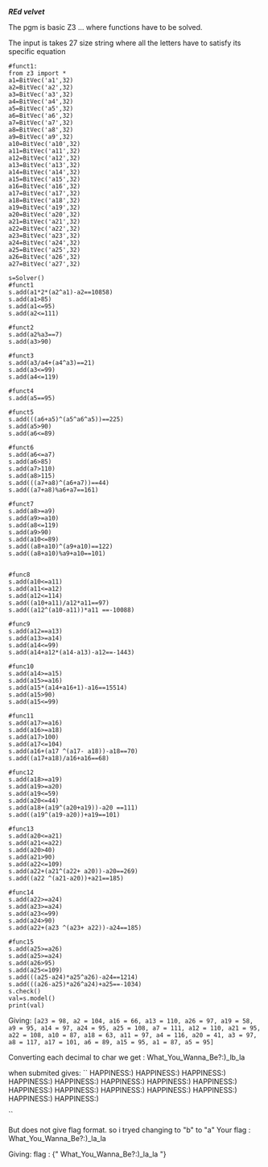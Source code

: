 ***REd velvet***

The pgm is basic Z3 ... where functions have to be solved.

The input is takes 27 size string where all the letters have to satisfy its specific equation

```
#funct1:
from z3 import *
a1=BitVec('a1',32)
a2=BitVec('a2',32)
a3=BitVec('a3',32)
a4=BitVec('a4',32)
a5=BitVec('a5',32)
a6=BitVec('a6',32)
a7=BitVec('a7',32)
a8=BitVec('a8',32)
a9=BitVec('a9',32)
a10=BitVec('a10',32)
a11=BitVec('a11',32)
a12=BitVec('a12',32)
a13=BitVec('a13',32)
a14=BitVec('a14',32)
a15=BitVec('a15',32)
a16=BitVec('a16',32)
a17=BitVec('a17',32)
a18=BitVec('a18',32)
a19=BitVec('a19',32)
a20=BitVec('a20',32)
a21=BitVec('a21',32)
a22=BitVec('a22',32)
a23=BitVec('a23',32)
a24=BitVec('a24',32)
a25=BitVec('a25',32)
a26=BitVec('a26',32)
a27=BitVec('a27',32)

s=Solver()
#funct1
s.add(a1*2*(a2^a1)-a2==10858)
s.add(a1>85)
s.add(a1<=95)
s.add(a2<=111)

#funct2
s.add(a2%a3==7)
s.add(a3>90)

#funct3
s.add(a3/a4+(a4^a3)==21)
s.add(a3<=99)
s.add(a4<=119)

#funct4
s.add(a5==95)

#funct5
s.add(((a6+a5)^(a5^a6^a5))==225)
s.add(a5>90)
s.add(a6<=89)

#funct6
s.add(a6<=a7)
s.add(a6>85)
s.add(a7>110)
s.add(a8>115)
s.add(((a7+a8)^(a6+a7))==44)
s.add((a7+a8)%a6+a7==161)

#funct7
s.add(a8>=a9)
s.add(a9>=a10)
s.add(a8<=119)
s.add(a9>90)
s.add(a10<=89)
s.add((a8+a10)^(a9+a10)==122)
s.add((a8+a10)%a9+a10==101)


#func8
s.add(a10<=a11)
s.add(a11<=a12)
s.add(a12<=114)
s.add((a10+a11)/a12*a11==97)
s.add((a12^(a10-a11))*a11 ==-10088)

#func9
s.add(a12==a13)
s.add(a13>=a14)
s.add(a14<=99)
s.add(a14+a12*(a14-a13)-a12==-1443)

#func10
s.add(a14>=a15)
s.add(a15>=a16)
s.add(a15*(a14+a16+1)-a16==15514)
s.add(a15>90)
s.add(a15<=99)

#func11
s.add(a17>=a16)
s.add(a16>=a18)
s.add(a17>100)
s.add(a17<=104)
s.add(a16+(a17 ^(a17- a18))-a18==70)
s.add((a17+a18)/a16+a16==68)

#func12
s.add(a18>=a19)
s.add(a19>=a20)
s.add(a19<=59)
s.add(a20<=44)
s.add(a18+(a19^(a20+a19))-a20 ==111)
s.add((a19^(a19-a20))+a19==101)

#func13
s.add(a20<=a21)
s.add(a21<=a22)
s.add(a20>40)
s.add(a21>90)
s.add(a22<=109)
s.add(a22+(a21^(a22+ a20))-a20==269)
s.add((a22 ^(a21-a20))+a21==185)

#func14
s.add(a22>=a24)
s.add(a23>=a24)
s.add(a23<=99)
s.add(a24>90)
s.add(a22+(a23 ^(a23+ a22))-a24==185)

#func15
s.add(a25>=a26)
s.add(a25>=a24)
s.add(a26>95)
s.add(a25<=109)
s.add(((a25-a24)*a25^a26)-a24==1214)
s.add(((a26-a25)*a26^a24)+a25==-1034)
s.check()
val=s.model()
print(val)

```
Giving:
``
[a23 = 98,
 a2 = 104,
 a16 = 66,
 a13 = 110,
 a26 = 97,
 a19 = 58,
 a9 = 95,
 a14 = 97,
 a24 = 95,
 a25 = 108,
 a7 = 111,
 a12 = 110,
 a21 = 95,
 a22 = 108,
 a10 = 87,
 a18 = 63,
 a11 = 97,
 a4 = 116,
 a20 = 41,
 a3 = 97,
 a8 = 117,
 a17 = 101,
 a6 = 89,
 a15 = 95,
 a1 = 87,
 a5 = 95]
``


Converting each decimal to char
we get :
 What_You_Wanna_Be?:)_lb_la


when submited gives:
``
HAPPINESS:)
HAPPINESS:)
HAPPINESS:)
HAPPINESS:)
HAPPINESS:)
HAPPINESS:)
HAPPINESS:)
HAPPINESS:)
HAPPINESS:)
HAPPINESS:)
HAPPINESS:)
HAPPINESS:)
HAPPINESS:)
HAPPINESS:)
HAPPINESS:)

``

But does not give flag format. so i tryed changing to "b" to "a"
Your flag : What_You_Wanna_Be?:)_la_la  


Giving:
flag : {" What_You_Wanna_Be?:)_la_la "}

 

